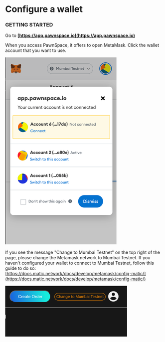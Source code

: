 # Configure a wallet

### **GETTING STARTED** <a id="getting-started"></a>

Go to **[https://app.pawnspace.io](https://app.pawnspace.io)**

When you access PawnSpace, it offers to open MetaMask. Click the wallet account that you want to use.  


![](.gitbook/assets/screen-shot-2021-05-09-at-8.10.22-pm.png)

If you see the message "Change to Mumbai Testnet" on the top right of the page, please change the Metamask network to Mumbai Testnet. If you haven't configured your wallet to connect to Mumbai Testnet, follow this guide to do so: 
[https://docs.matic.network/docs/develop/metamask/config-matic/](https://docs.matic.network/docs/develop/metamask/config-matic/)

![](.gitbook/assets/screen-shot-2021-05-09-at-8.11.29-pm.png)


